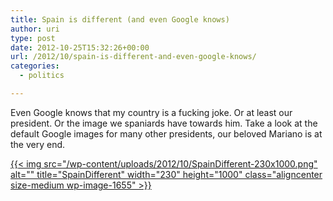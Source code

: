 ```yaml
---
title: Spain is different (and even Google knows)
author: uri
type: post
date: 2012-10-25T15:32:26+00:00
url: /2012/10/spain-is-different-and-even-google-knows/
categories:
  - politics

---
```

Even Google knows that my country is a fucking joke. Or at least our president. Or the image we spaniards have towards him. Take a look at the default Google images for many other presidents, our beloved Mariano is at the very end.

[{{< img src="/wp-content/uploads/2012/10/SpainDifferent-230x1000.png" alt="" title="SpainDifferent" width="230" height="1000" class="aligncenter size-medium wp-image-1655" >}}][1]

 [1]: /wp-content/uploads/2012/10/SpainDifferent.png